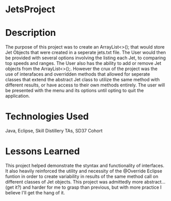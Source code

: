 # JetsProject

# Description
The purpose of this project was to create an ArrayList<>(); that would store Jet Objects that were created in a seperate jets.txt file. The User would then be provided with several options involving the listing each Jet, to comparing top speeds and ranges. The User also has the ability to add or remove Jet objects from the ArrayList<>();. However the crux of the project was the use of interafaces and overridden methods that allowed for seperate classes that extend the abstract Jet class to utilize the same method with different results, or have access to their own methods entirely. The user will be presented with the menu and its options until opting to quit the application.
# Technologies Used
Java, Eclipse, Skill Distillery TAs, SD37 Cohort
# Lessons Learned
This project helped demonstrate the styntax and functionality of interfaces. It also heavily reinforced the utility and necessity of the @Override Eclipse funtion in order to create variability in results of the same method call on different classes of Jet objects. This project was admittedly more abstract... (get it?) and harder for me to grasp than previous, but with more practice I believe I'll get the hang of it.